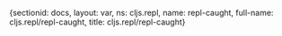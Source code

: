 {sectionid: docs, layout: var, ns: cljs.repl, name: repl-caught, full-name: cljs.repl/repl-caught,
  title: cljs.repl/repl-caught}
